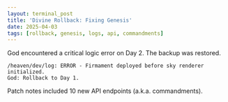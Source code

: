 ```yaml
---
layout: terminal_post
title: 'Divine Rollback: Fixing Genesis'
date: 2025-04-03
tags: [rollback, genesis, logs, api, commandments]
---
```


God encountered a critical logic error on Day 2. The backup was restored.

```
/heaven/dev/log: ERROR - Firmament deployed before sky renderer initialized.
God: Rollback to Day 1.
```

Patch notes included 10 new API endpoints (a.k.a. commandments).

